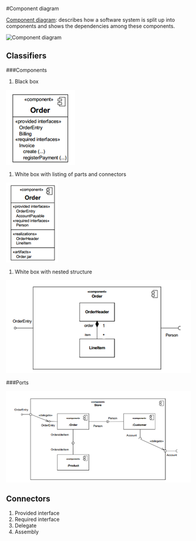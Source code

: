 #Component diagram

[Component diagram](https://en.wikipedia.org/wiki/Component_diagram): describes how a software system is split up into components and shows the dependencies among these components.

![Component diagram](https://upload.wikimedia.org/wikipedia/commons/b/b8/Policy_Admin_Component_Diagram.PNG)

## Classifiers

###Components

1. Black box

![Black box diagram](component_black_box.png)

1. White box with listing of parts and connectors

![White box diagram](component_white_box.png)
1. White box with nested structure

![White box with nested components diagram](component_nested.png)

###Ports

![White box with internal structure and ports](component_internal_white_box.png)

## Connectors

1. Provided interface
1. Required interface
1. Delegate
2. Assembly 
